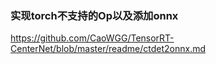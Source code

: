 ### 实现torch不支持的Op以及添加onnx

https://github.com/CaoWGG/TensorRT-CenterNet/blob/master/readme/ctdet2onnx.md
